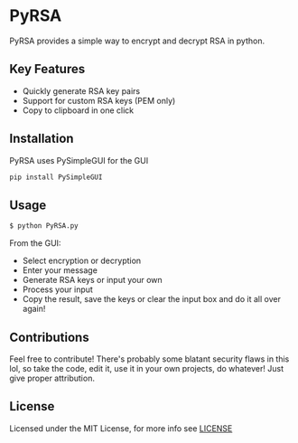 # PyRSA

PyRSA provides a simple way to encrypt and decrypt RSA in python. 

## Key Features
- Quickly generate RSA key pairs
- Support for custom RSA keys (PEM only)
- Copy to clipboard in one click

## Installation
PyRSA uses PySimpleGUI for the GUI

``` python
pip install PySimpleGUI
```
## Usage
``` python
$ python PyRSA.py
```
From the GUI:
- Select encryption or decryption
- Enter your message
- Generate RSA keys or input your own
- Process your input
- Copy the result, save the keys or clear the input box and do it all over again!

## Contributions
Feel free to contribute! There's probably some blatant security flaws in this lol, so take the code, edit it, use it in your own projects, do whatever! Just give proper attribution.

## License
Licensed under the MIT License, for more info see [LICENSE](https://github.com/dp-zini/PyRSA/blob/main/LICENSE)

